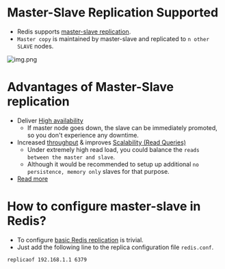 # Master-Slave Replication Supported
- Redis supports [master-slave replication](https://redis.io/docs/manual/replication/).
- `Master copy` is maintained by master-slave and replicated to `n other SLAVE` nodes.

![img.png](https://i1.wp.com/www.learnsteps.com/wp-content/uploads/2020/07/masterslave.png?w=840&ssl=1)

# Advantages of Master-Slave replication
- Deliver [High availability](../../../0_SystemGlossaries/HighAvailability.md)
    - If master node goes down, the slave can be immediately promoted, so you don't experience any downtime.
- Increased [throughput](../../../0_SystemGlossaries/LatencyThroughput.md) & improves [Scalability (Read Queries)](../../../0_SystemGlossaries/Scalability/DBScalability.md)
    - Under extremely high read load, you could balance the `reads between the master and slave`.
    - Although it would be recommended to setup up additional `no persistence, memory only` slaves for that purpose.
- [Read more](https://www.quora.com/Whats-the-point-of-master-slave-replication-in-Redis)

# How to configure master-slave in Redis?
- To configure [basic Redis replication](https://redis.io/docs/manual/replication/) is trivial.
- Just add the following line to the replica configuration file `redis.conf`.
```
replicaof 192.168.1.1 6379
```
